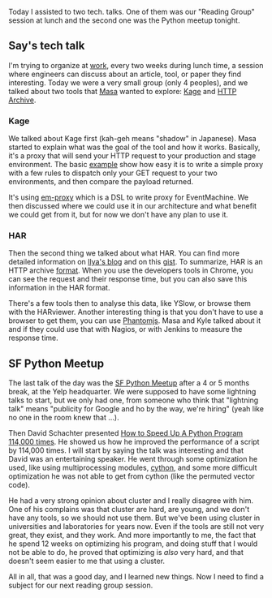 Today I assisted to two tech. talks.  One of them was our "Reading Group" session at lunch and the second one was the Python meetup tonight.

## Say's tech talk

I'm trying to organize at [work](http://saymedia.com), every two weeks during lunch time, a session where engineers can discuss about an article, tool, or paper they find interesting.  Today we were a very small group (only 4 peoples), and we talked about two tools that [Masa](http://sekimura.typepad.com/blog/) wanted to explore: [Kage](https://github.com/cookpad/kage) and [HTTP Archive](http://www.igvita.com/2012/08/28/web-performance-power-tool-http-archive-har/).

### Kage

We talked about Kage first (kah-geh means "shadow" in Japanese).  Masa started to explain what was the goal of the tool and how it works.  Basically, it's a proxy that will send your HTTP request to your production and stage environment.  The basic [example](https://github.com/cookpad/kage/blob/master/examples/proxy.rb) show how easy it is to write a simple proxy with a few rules to dispatch only your GET request to your two environments, and then compare the payload returned.

It's using [em-proxy](https://github.com/igrigorik/em-proxy/) which is a DSL to write proxy for EventMachine.  We then discussed where we could use it in our architecture and what benefit we could get from it, but for now we don't have any plan to use it.

### HAR

Then the second thing we talked about what HAR.  You can find more detailed information on [Ilya's blog](http://www.igvita.com/2012/08/28/web-performance-power-tool-http-archive-har/) and on this [gist](https://gist.github.com/3500508).  To summarize, HAR is an HTTP archive [format](http://www.softwareishard.com/blog/har-12-spec/).  When you use the developers tools in Chrome, you can see the request and their response time, but you can also save this information in the HAR format.

There's a few tools then to analyse this data, like YSlow, or browse them with the HARviewer.  Another interesting thing is that you don't have to use a browser to get them, you can use [Phantomjs](http://phantomjs.org).  Masa and Kyle talked about it and if they could use that with Nagios, or with Jenkins to measure the response time.

## SF Python Meetup

The last talk of the day was the [SF Python Meetup](http://www.meetup.com/sfpython/) after a 4 or 5 months break, at the Yelp headquarter.  We were supposed to have some lightning talks to start, but we only had one, from someone who think that "lightning talk" means "publicity for Google and ho by the way, we're hiring" (yeah like no one in the room knew that ...).

Then David Schachter presented [How to Speed Up A Python Program 114,000 times](http://www.rtortell.com/SF_Python_Meetup_slides_public.pdf).  He showed us how he improved the performance of a script by 114,000 times.  I will start by saying the talk was interesting and that David was an entertaining speaker.  He went through some optimization he used, like using multiprocessing modules, [cython](http://cython.org), and some more difficult optimization he was not able to get from cython (like the permuted vector code).

He had a very strong opinion about cluster and I really disagree with him.  One of his complains was that cluster are hard, are young, and we don't have any tools, so we should not use them.  But we've been using cluster in universities and laboratories for years now.  Even if the tools are still not very great, they exist, and they work.  And more importantly to me, the fact that he spend 12 weeks on optimizing his program, and doing stuff that I would not be able to do, he proved that optimizing is *also* very hard, and that doesn't seem easier to me that using a cluster.

All in all, that was a good day, and I learned new things.  Now I need to find a subject for our next reading group session.

